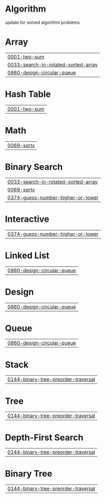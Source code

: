 # Algorithm
update for solved algorithm problems


# Array
|  |
| ------- |
| [0001-two-sum](https://github.com/KwakDADA/Algorithm/tree/master/0001-two-sum) |
| [0033-search-in-rotated-sorted-array](https://github.com/KwakDADA/Algorithm/tree/master/0033-search-in-rotated-sorted-array) |
| [0860-design-circular-queue](https://github.com/KwakDADA/Algorithm/tree/master/0860-design-circular-queue) |
# Hash Table
|  |
| ------- |
| [0001-two-sum](https://github.com/KwakDADA/Algorithm/tree/master/0001-two-sum) |
# Math
|  |
| ------- |
| [0069-sqrtx](https://github.com/KwakDADA/Algorithm/tree/master/0069-sqrtx) |
# Binary Search
|  |
| ------- |
| [0033-search-in-rotated-sorted-array](https://github.com/KwakDADA/Algorithm/tree/master/0033-search-in-rotated-sorted-array) |
| [0069-sqrtx](https://github.com/KwakDADA/Algorithm/tree/master/0069-sqrtx) |
| [0374-guess-number-higher-or-lower](https://github.com/KwakDADA/Algorithm/tree/master/0374-guess-number-higher-or-lower) |
# Interactive
|  |
| ------- |
| [0374-guess-number-higher-or-lower](https://github.com/KwakDADA/Algorithm/tree/master/0374-guess-number-higher-or-lower) |
# Linked List
|  |
| ------- |
| [0860-design-circular-queue](https://github.com/KwakDADA/Algorithm/tree/master/0860-design-circular-queue) |
# Design
|  |
| ------- |
| [0860-design-circular-queue](https://github.com/KwakDADA/Algorithm/tree/master/0860-design-circular-queue) |
# Queue
|  |
| ------- |
| [0860-design-circular-queue](https://github.com/KwakDADA/Algorithm/tree/master/0860-design-circular-queue) |
# Stack
|  |
| ------- |
| [0144-binary-tree-preorder-traversal](https://github.com/KwakDADA/Algorithm/tree/master/0144-binary-tree-preorder-traversal) |
# Tree
|  |
| ------- |
| [0144-binary-tree-preorder-traversal](https://github.com/KwakDADA/Algorithm/tree/master/0144-binary-tree-preorder-traversal) |
# Depth-First Search
|  |
| ------- |
| [0144-binary-tree-preorder-traversal](https://github.com/KwakDADA/Algorithm/tree/master/0144-binary-tree-preorder-traversal) |
# Binary Tree
|  |
| ------- |
| [0144-binary-tree-preorder-traversal](https://github.com/KwakDADA/Algorithm/tree/master/0144-binary-tree-preorder-traversal) |